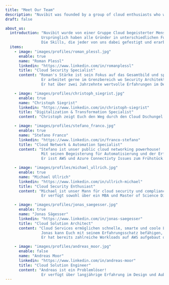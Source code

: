 ```yaml
---
title: "Meet Our Team"
description: "Nuvibit was founded by a group of cloud enthusiasts who were eager to take on a fresh challenge."
draft: false

about_us:
  introduction: "Nuvibit wurde von einer Gruppe Cloud begeisterter Menschen gegründet, die eine neue Herausforderung gesucht haben.<br>
                Ursprünglich haben alle Gründer in unterschiedlichen Funktionen und Teams für dieselbe Firma gearbeitet. Gemeinsam haben die formulierte Cloud Strategie der Firma technisch und organisatorisch in Form einer Cloud Foundation auf AWS umsetzen dürfen. Mit dem Einsatz von viel Herzblut konnten wir einen sehr gutes Maturitätslevel erreichen.<br>
                Die Skills, die jeder von uns dabei gefestigt und erarbeitet hat fliessen nun in die neue Firma Nuvibit."
  items:
    - image: "images/profiles/roman_plessl.jpg"
      enable: true
      name: "Roman Plessl"
      linkedin: "https://www.linkedin.com/in/romanplessl"
      title: "Cloud Security Specialist"
      content: "Roman's Stärke ist sein Fokus auf das Gesamtbild und speziell die Punkte, die fehlen oder optimiert werden können. 
                Er arbeitet gerne im Grenzbereich wo Security Architekturen auf Menschen und ihre Firmen Kultur aufeinander treffen und sich mischen.<br>
                Er hat über zwei Jahrzehnte wertvolle Erfahrungen im Designen, Betreiben von Services sowie im Beraten von Kunden sammeln können."

    - image: "images/profiles/christoph_siegrist.jpg"
      enable: true
      name: "Christoph Siegrist"
      linkedin: "https://www.linkedin.com/in/christoph-siegrist"
      title: "Digitalization & Transformation Specialist"
      content: "Christoph zeigt Euch den Weg durch den Cloud Dschungel. Er hat langjährige Erfahrung darin, Firmen auf eine Tranformationsreise zu nehmen und dabei DevOps Practices einzuführen."

    - image: "images/profiles/stefano_franco.jpg"
      enable: true
      name: "Stefano Franco"
      linkedin: "https://www.linkedin.com/in/franco-stefano"
      title: "Cloud Network & Automation Specialist"
      content: "Stefano ist unser public cloud networking powerhouse!
                Mit seinen Begeisterung für Automatisierung und der Erfahrung mit komplexen connectivity solutions ist er weit mehr als ein klassischer Netzwerkspezialist.<br>
                Er isst AWS und Azure Connectivty Issues zum Frühstück."

    - image: "images/profiles/michael_ullrich.jpg"
      enable: true
      name: "Michael Ullrich"
      linkedin: "https://www.linkedin.com/in/ullrich-michael"
      title: "Cloud Security Enthusiast"
      content: "Michael ist unser Mann für cloud security und compliance und er bringt mehr als 25 Jahre Consulting Erfahrung mit.
                Er verfügt sowohl über ein MBA und Master of Science Diplom als auch über das AWS Solutions Architect Professional und AWS DevOps Engineer Professional Zertifikat.. "

    - image: "images/profiles/jonas_saegesser.jpg"
      enable: true
      name: "Jonas Sägesser"
      linkedin: "https://www.linkedin.com/in/jonas-saegesser"
      title: "Cloud Solution Architect"
      content: "Cloud Services ermöglichen schnelle, smarte und coole Lösungen.
                Jonas kann Euch mit seinem Erfahrungsschatz befähigen, das volle Potential von public Cloud Services zu nutzen.<br>
                Er hat bereits zahlreiche Workloads auf AWS aufgebaut oder migriert und begeisterte als Trainer Menschen für die Cloud."

    - image: "images/profiles/andreas_moor.jpg"
      enable: false
      name: "Andreas Moor"
      linkedin: "https://www.linkedin.com/in/andreas-moor"
      title: "Cloud Solution Engineer"
      content: "Andreas ist ein Problemlöser!
                Er verfügt über langjährige Erfahrung im Design und Aubfabu von Cloud Lösungen und wird garantiert auch Eure Projekte sauber zum laufen kriegen."
---
```

<!-- 
# Mission
We are fully convinced that cloud services have the potential to tranform the digital world. We want everyone to be able to facilitate the options those services can offer in an easy, safe and fast way.
On the journey to the cloud there are lots of technical and organizational challenges to be handled. Our [Services]({{< ref "/services/" >}} "Services") will equip you with all the right tools and skills to master those challenges. 
<br>
<br>

# Vision
We deliver the foundation that unlocks the full potential of public cloud services without having to compromise on compliance, security or manageability. We take away the burden of having to engineer and implement this foundation yourself.
<br>
<br>

# Values
<br>

## We use what we build
We can only provide competent support if we use our products and services ourselfs on a daily basis. If we cannot back something fully we won't recommend it to you.
<br>

## We strive for improvement and progression
Nobody is perfect. We strive for personal aswell as technical improvement and progression. Our services improve thanks to your feedback and our experiences every day.
<br>

## Scalability, security an stability is the core of our services
* An unsecure service does more harm than good.
* A service that does not scale cannot deliver the required performance or is too expensive.
* An unstable service weakens the trust and produces unnecessary cost.
<br> -->

